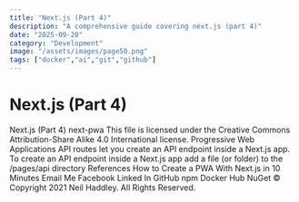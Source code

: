```yaml
---
title: "Next.js (Part 4)"
description: "A comprehensive guide covering next.js (part 4)"
date: "2025-09-20"
category: "Development"
image: "/assets/images/page50.png"
tags: ["docker","ai","git","github"]
---
```


# Next.js (Part 4)

Next.js (Part 4) next-pwa This file is licensed under the Creative Commons Attribution-Share Alike 4.0 International license. Progressive Web Applications API routes let you create an API endpoint inside a Next.js app. To create an API endpoint inside a Next.js app add a file (or folder) to the /pages/api directory References How to Create a PWA With Next.js in 10 Minutes Email Me Facebook Linked In GitHub npm Docker Hub NuGet © Copyright 2021 Neil Haddley. All Rights Reserved.
